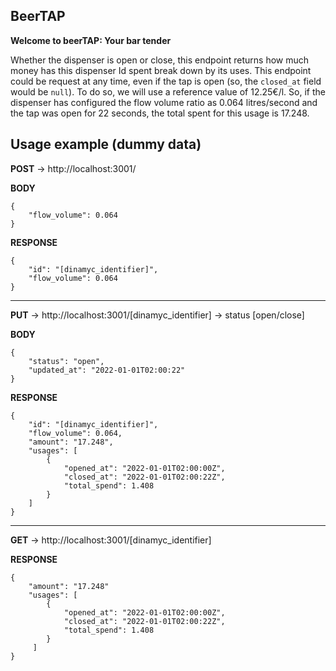 
## BeerTAP
**Welcome to beerTAP: Your bar tender**

Whether the dispenser is open or close, this endpoint returns how much money has this dispenser Id spent break down by its uses. This endpoint could be request at any time, even if the tap is open (so, the `closed_at` field would be `null`).
To do so, we will use a reference value of 12.25€/l.
So, if the dispenser has configured the flow volume ratio as 0.064 litres/second and the tap was open for 22 seconds, the total spent for this usage is 17.248.

## Usage example (dummy data)

**POST** -> http://localhost:3001/

**BODY**

    {
	    "flow_volume": 0.064
    }

**RESPONSE**

    {
        "id": "[dinamyc_identifier]",
        "flow_volume": 0.064
    }
---
**PUT** -> http://localhost:3001/[dinamyc_identifier] -> status [open/close]

**BODY**

    {
	    "status": "open",
	    "updated_at": "2022-01-01T02:00:22"
    }

**RESPONSE**

    {
        "id": "[dinamyc_identifier]",
        "flow_volume": 0.064,
        "amount": "17.248",
        "usages": [
            {
                "opened_at": "2022-01-01T02:00:00Z",
                "closed_at": "2022-01-01T02:00:22Z",
                "total_spend": 1.408
            }
        ]
    }

---
**GET** -> http://localhost:3001/[dinamyc_identifier]

**RESPONSE**

    {
	    "amount": "17.248"
	    "usages": [
		    {
			    "opened_at": "2022-01-01T02:00:00Z",
			    "closed_at": "2022-01-01T02:00:22Z",
			    "total_spend": 1.408
		    }
		 ]
    }